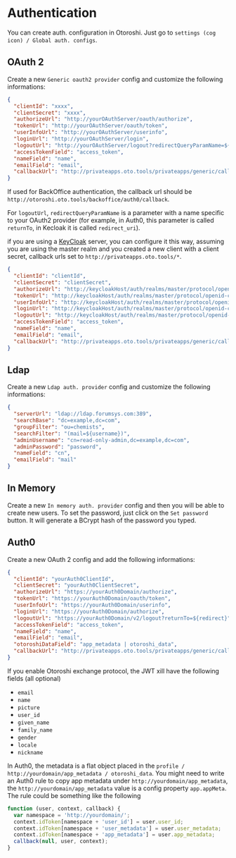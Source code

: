 # Authentication

You can create auth. configuration in Otoroshi. Just go to `settings (cog icon) / Global auth. configs`.

## OAuth 2

Create a new `Generic oauth2 provider` config and customize the following informations:

```json
{
  "clientId": "xxxx",
  "clientSecret": "xxxx",
  "authorizeUrl": "http://yourOAuthServer/oauth/authorize",
  "tokenUrl": "http://yourOAuthServer/oauth/token",
  "userInfoUrl": "http://yourOAuthServer/userinfo",
  "loginUrl": "http://yourOAuthServer/login",
  "logoutUrl": "http://yourOAuthServer/logout?redirectQueryParamName=${redirect}",
  "accessTokenField": "access_token",
  "nameField": "name",
  "emailField": "email",
  "callbackUrl": "http://privateapps.oto.tools/privateapps/generic/callback"
}
```

If used for BackOffice authentication, the callback url should be `http://otoroshi.oto.tools/backoffice/auth0/callback`.

For `logoutUrl`, `redirectQueryParamName` is a parameter with a name specific to your OAuth2 provider (for example, in Auth0, this parameter is called `returnTo`, in Kecloak it is called `redirect_uri`).

if you are using a [KeyCloak](https://www.keycloak.org/) server, you can configure it this way, assuming you are using the master realm and you created a new client with a client secret, callback urls set to `http://privateapps.oto.tools/*`.

```json
{
  "clientId": "clientId",
  "clientSecret": "clientSecret",
  "authorizeUrl": "http://keycloakHost/auth/realms/master/protocol/openid-connect/auth",
  "tokenUrl": "http://keycloakHost/auth/realms/master/protocol/openid-connect/token",
  "userInfoUrl": "http://keycloakHost/auth/realms/master/protocol/openid-connect/userinfo",
  "loginUrl": "http://keycloakHost/auth/realms/master/protocol/openid-connect/auth",
  "logoutUrl": "http://keycloakHost/auth/realms/master/protocol/openid-connect/logout?redirect_uri=${redirect}",
  "accessTokenField": "access_token",
  "nameField": "name",
  "emailField": "email",
  "callbackUrl": "http://privateapps.oto.tools/privateapps/generic/callback"
}
```

## Ldap

Create a new `Ldap auth. provider` config and customize the following informations:

```json
{
  "serverUrl": "ldap://ldap.forumsys.com:389",
  "searchBase": "dc=example,dc=com",
  "groupFilter": "ou=chemists",
  "searchFilter": "(mail=${username})",
  "adminUsername": "cn=read-only-admin,dc=example,dc=com",
  "adminPassword": "password",
  "nameField": "cn",
  "emailField": "mail"
}
```

## In Memory

Create a new `In memory auth. provider` config and then you will be able to create new users. To set the password, just click on the `Set password` button. It will generate a BCrypt hash of the password you typed.

## Auth0

Create a new OAuth 2 config and add the following informations:

```json
{
  "clientId": "yourAuth0ClientId",
  "clientSecret": "yourAuth0ClientSecret",
  "authorizeUrl": "https://yourAuth0Domain/authorize",
  "tokenUrl": "https://yourAuth0Domain/oauth/token",
  "userInfoUrl": "https://yourAuth0Domain/userinfo",
  "loginUrl": "https://yourAuth0Domain/authorize",
  "logoutUrl": "https://yourAuth0Domain/v2/logout?returnTo=${redirect}",
  "accessTokenField": "access_token",
  "nameField": "name",
  "emailField": "email",
  "otoroshiDataField": "app_metadata | otoroshi_data",
  "callbackUrl": "http://privateapps.oto.tools/privateapps/generic/callback"
}
```

If you enable Otoroshi exchange protocol, the JWT xill have the following fields (all optional)

* `email`
* `name`
* `picture`
* `user_id`
* `given_name`
* `family_name`
* `gender`
* `locale`
* `nickname`

In Auth0, the metadata is a flat object placed in the `profile / http://yourdomain/app_metadata / otoroshi_data`. You might need to write an Auth0 rule to copy app metadata under `http://yourdomain/app_metadata`, the `http://yourdomain/app_metadata` value is a config property `app.appMeta`. The rule could be something like the following

```js
function (user, context, callback) {
  var namespace = 'http://yourdomain/';
  context.idToken[namespace + 'user_id'] = user.user_id;
  context.idToken[namespace + 'user_metadata'] = user.user_metadata;
  context.idToken[namespace + 'app_metadata'] = user.app_metadata;
  callback(null, user, context);
}
```